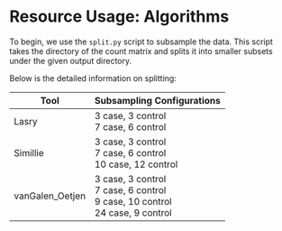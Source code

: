 # Resource Usage: Algorithms

To begin, we use the `split.py` script to subsample the data. This script takes the directory of the count matrix and splits it into smaller subsets under the given output directory.

Below is the detailed information on splitting:



| Tool            | Subsampling Configurations                                   |
|-----------------|--------------------------------------------------------------|
| Lasry           | 3 case, 3 control <br> 7 case, 6 control                    |
| Simillie        | 3 case, 3 control <br> 7 case, 6 control <br> 10 case, 12 control |
| vanGalen_Oetjen | 3 case, 3 control <br> 7 case, 6 control <br> 9 case, 10 control <br> 24 case, 9 control |
